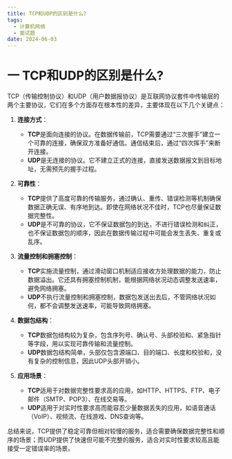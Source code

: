 ```yaml
---
title: TCP和UDP的区别是什么?
tags:
  - 计算机网络
  - 面试题
date: 2024-06-03
---
```

# 一 TCP和UDP的区别是什么?

TCP（传输控制协议）和UDP（用户数据报协议）是互联网协议套件中传输层的两个主要协议，它们在多个方面存在根本性的差异，主要体现在以下几个关键点：

1. **连接方式**：
    
    - **TCP**是面向连接的协议。在数据传输前，TCP需要通过“三次握手”建立一个可靠的连接，确保双方准备好通信。通信结束后，通过“四次挥手”来断开连接。
    - **UDP**是无连接的协议。它不建立正式的连接，直接发送数据报文到目标地址，无需预先的握手过程。
2. **可靠性**：
    
    - **TCP**提供了高度可靠的传输服务，通过确认、重传、错误检测等机制确保数据正确无误、有序地到达。即使在网络状况不佳时，TCP也尽量保证数据完整性。
    - **UDP**是不可靠的协议，它不保证数据包的到达，不进行错误检测和纠正，也不保证数据包的顺序，因此在数据传输过程中可能会发生丢失、重复或乱序。
3. **流量控制和拥塞控制**：
    
    - **TCP**实施流量控制，通过滑动窗口机制适应接收方处理数据的能力，防止数据溢出。它还具有拥塞控制机制，能根据网络状况动态调整发送速率，避免网络拥塞。
    - **UDP**不执行流量控制和拥塞控制，数据包发送出去后，不管网络状况如何，都不会调整发送速率，可能导致网络拥塞。
4. **数据包结构**：
    
    - **TCP**数据包结构较为复杂，包含序列号、确认号、头部校验和、紧急指针等字段，用以实现可靠传输和流量控制。
    - **UDP**数据包结构简单，头部仅包含源端口、目的端口、长度和校验和，没有复杂的控制信息，因此UDP头部开销小。
5. **应用场景**：
    
    - **TCP**适用于对数据完整性要求高的应用，如HTTP、HTTPS、FTP、电子邮件（SMTP、POP3）、在线交易等。
    - **UDP**适用于对实时性要求高而能容忍少量数据丢失的应用，如语音通话（VoIP）、视频流、在线游戏、DNS查询等。

总结来说，TCP提供了稳定可靠但相对较慢的服务，适合需要确保数据完整性和顺序的场景；而UDP提供了快速但可能不完整的服务，适合对实时性要求较高且能接受一定错误率的场景。